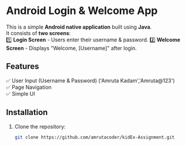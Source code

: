 # Android Login & Welcome App  

This is a simple **Android native application** built using **Java**.  
It consists of **two screens**:  
1️⃣ **Login Screen** - Users enter their username & password. 
2️⃣ **Welcome Screen** - Displays "Welcome, [Username]" after login.  

## Features  
✅ User Input (Username & Password) ('Amruta Kadam','Amruta@123')  
✅ Page Navigation  
✅ Simple UI  

## Installation  
1. Clone the repository:  
   ```sh
   git clone https://github.com/amrutacoder/kidEx-Assignment.git
